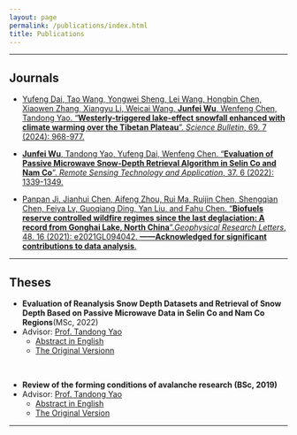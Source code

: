 ```yaml
---
layout: page
permalink: /publications/index.html
title: Publications
---
```



---

## Journals

- [Yufeng Dai, Tao Wang, Yongwei Sheng, Lei Wang, Hongbin Chen, Xiaowen Zhang, Xiangyu Li, Weicai Wang, **Junfei Wu**, Wenfeng Chen, Tandong Yao. “**Westerly-triggered lake-effect snowfall enhanced with climate warming over the Tibetan
Plateau**”. *Science Bulletin*, 69. 7 (2024): 968-977.](https://www.sciencedirect.com/science/article/abs/pii/S2095927324000690)



- [**Junfei Wu**, Tandong Yao, Yufeng Dai, Wenfeng Chen. “**Evaluation of Passive Microwave Snow-Depth Retrieval Algorithm in Selin Co and Nam Co**”. *Remote Sensing Technology and Application*, 37. 6 (2022): 1339-1349.](http://www.rsta.ac.cn/EN/10.11873/j.issn.1004-0323.2022.6.1339)


- [Panpan Ji, Jianhui Chen, Aifeng Zhou, Rui Ma, Ruijin Chen, Shengqian Chen, Feiya Lv, Guoqiang Ding, Yan Liu, and Fahu Chen. “**Biofuels reserve controlled wildfire regimes since the last deglaciation: A record from Gonghai Lake, North China**”.*Geophysical Research Letters*, 48. 16 (2021): e2021GL094042. **——Acknowledged for significant contributions to data analysis**.](https://agupubs.onlinelibrary.wiley.com/doi/full/10.1029/2021GL094042)


---

## Theses
- **Evaluation of Reanalysis Snow Depth Datasets and Retrieval of Snow Depth Based on Passive Microwave Data in Selin Co and Nam Co Regions**(MSc, 2022)
- Advisor: [Prof. Tandong Yao](http://tdyao.itpcas.ac.cn/)
  - [Abstract in English](https://junfeiwu.github.io/mypaper/thesis/master_degree_abstract.pdf)
  - [The Original Versionn](https://junfeiwu.github.io/mypaper/thesis/master_degree.pdf)
  

<br>


- **Review of the forming conditions of avalanche research (BSc, 2019)**
- Advisor: [Prof. Tandong Yao](http://tdyao.itpcas.ac.cn/)
  - [Abstract in English](https://junfeiwu.github.io/mypaper/thesis/master_degree.pdf)
  - [The Original Version](https://junfeiwu.github.io/mypaper/thesis/undergraduate_degree.pdf)

---





